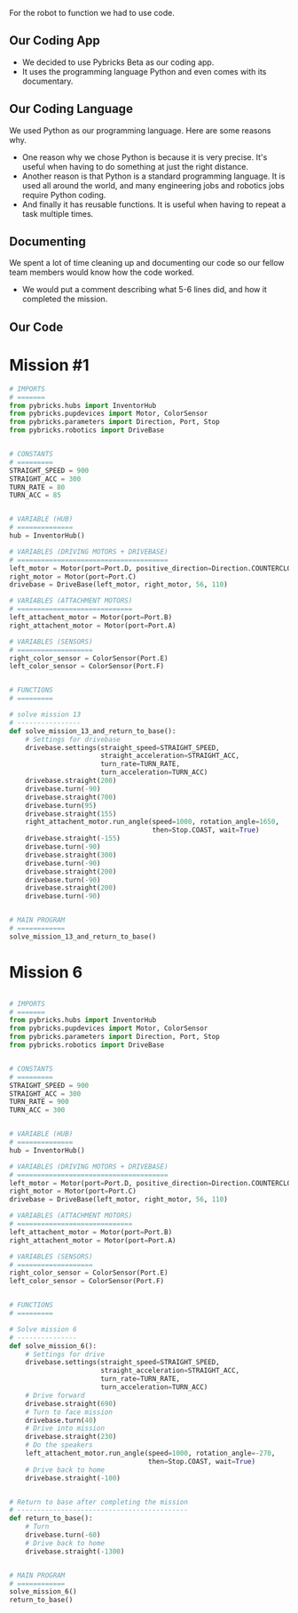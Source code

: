 For the robot to function we had to use code.

## Our Coding App

* We decided to use Pybricks Beta as our coding app. 
* It uses the programming language Python and even comes with its documentary.

## Our Coding Language

We used Python as our programming language. Here are some reasons why.

* One reason why we chose Python is because it is very precise. It's useful when having to do something at just the right distance.
* Another reason is that Python is a standard programming language.
  It is used all around the world, and many engineering jobs and robotics jobs require Python coding.
* And finally it has reusable functions. It is useful when having to repeat a task multiple times.

## Documenting

We spent a lot of time cleaning up and documenting our code so our fellow team members would know how the code worked.
  * We would put a comment describing what 5-6 lines did, and how it completed the mission.

## Our Code

# Mission #1

```python
# IMPORTS
# =======
from pybricks.hubs import InventorHub
from pybricks.pupdevices import Motor, ColorSensor
from pybricks.parameters import Direction, Port, Stop
from pybricks.robotics import DriveBase


# CONSTANTS
# =========
STRAIGHT_SPEED = 900
STRAIGHT_ACC = 300
TURN_RATE = 80
TURN_ACC = 85


# VARIABLE (HUB)
# ==============
hub = InventorHub()

# VARIABLES (DRIVING MOTORS + DRIVEBASE)
# ======================================
left_motor = Motor(port=Port.D, positive_direction=Direction.COUNTERCLOCKWISE)
right_motor = Motor(port=Port.C)
drivebase = DriveBase(left_motor, right_motor, 56, 110)

# VARIABLES (ATTACHMENT MOTORS)
# =============================
left_attachent_motor = Motor(port=Port.B)
right_attachent_motor = Motor(port=Port.A)

# VARIABLES (SENSORS)
# ===================
right_color_sensor = ColorSensor(Port.E)
left_color_sensor = ColorSensor(Port.F)


# FUNCTIONS
# =========

# solve mission 13
# ----------------
def solve_mission_13_and_return_to_base():
    # Settings for drivebase
    drivebase.settings(straight_speed=STRAIGHT_SPEED,
                       straight_acceleration=STRAIGHT_ACC,
                       turn_rate=TURN_RATE,
                       turn_acceleration=TURN_ACC)
    drivebase.straight(200)
    drivebase.turn(-90)
    drivebase.straight(700)
    drivebase.turn(95)
    drivebase.straight(155)
    right_attachent_motor.run_angle(speed=1000, rotation_angle=1650,
                                    then=Stop.COAST, wait=True)
    drivebase.straight(-155)
    drivebase.turn(-90)
    drivebase.straight(300)
    drivebase.turn(-90)
    drivebase.straight(200)
    drivebase.turn(-90)
    drivebase.straight(200)
    drivebase.turn(-90)


# MAIN PROGRAM
# ============
solve_mission_13_and_return_to_base()
```

# Mission 6

```python

# IMPORTS
# =======
from pybricks.hubs import InventorHub
from pybricks.pupdevices import Motor, ColorSensor
from pybricks.parameters import Direction, Port, Stop
from pybricks.robotics import DriveBase


# CONSTANTS
# =========
STRAIGHT_SPEED = 900
STRAIGHT_ACC = 300
TURN_RATE = 900
TURN_ACC = 300


# VARIABLE (HUB)
# ==============
hub = InventorHub()

# VARIABLES (DRIVING MOTORS + DRIVEBASE)
# ======================================
left_motor = Motor(port=Port.D, positive_direction=Direction.COUNTERCLOCKWISE)
right_motor = Motor(port=Port.C)
drivebase = DriveBase(left_motor, right_motor, 56, 110)

# VARIABLES (ATTACHMENT MOTORS)
# =============================
left_attachent_motor = Motor(port=Port.B)
right_attachent_motor = Motor(port=Port.A)

# VARIABLES (SENSORS)
# ===================
right_color_sensor = ColorSensor(Port.E)
left_color_sensor = ColorSensor(Port.F)


# FUNCTIONS
# =========

# Solve mission 6
# ---------------
def solve_mission_6():
    # Settings for drive
    drivebase.settings(straight_speed=STRAIGHT_SPEED,
                       straight_acceleration=STRAIGHT_ACC,
                       turn_rate=TURN_RATE,
                       turn_acceleration=TURN_ACC)
    # Drive forward
    drivebase.straight(690)
    # Turn to face mission
    drivebase.turn(40)
    # Drive into mission
    drivebase.straight(230)
    # Do the speakers
    left_attachent_motor.run_angle(speed=1000, rotation_angle=-270,
                                   then=Stop.COAST, wait=True)
    # Drive back to home
    drivebase.straight(-100)


# Return to base after completing the mission
# -------------------------------------------
def return_to_base():
    # Turn
    drivebase.turn(-60)
    # Drive back to home
    drivebase.straight(-1300)


# MAIN PROGRAM
# ============
solve_mission_6()
return_to_base()
```

